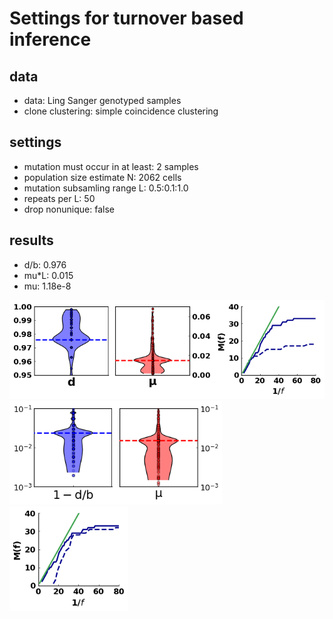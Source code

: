 # Settings for turnover based inference 

## data
 - data: Ling Sanger genotyped samples
 - clone clustering: simple coincidence clustering

## settings
 - mutation must occur in at least: 2 samples
 - population size estimate N: 2062 cells
 - mutation subsamling range L: 0.5:0.1:1.0
 - repeats per L: 50
 - drop nonunique: false

## results
 - d/b: 0.976
 - mu*L: 0.015
 - mu: 1.18e-8

<img src="Ling_coinc.png" width="600"/>

<img src="Ling_coinc_params_log.png" width="340"/>
<img src="Ling_coinc_sottoriva.png" width="190"/>